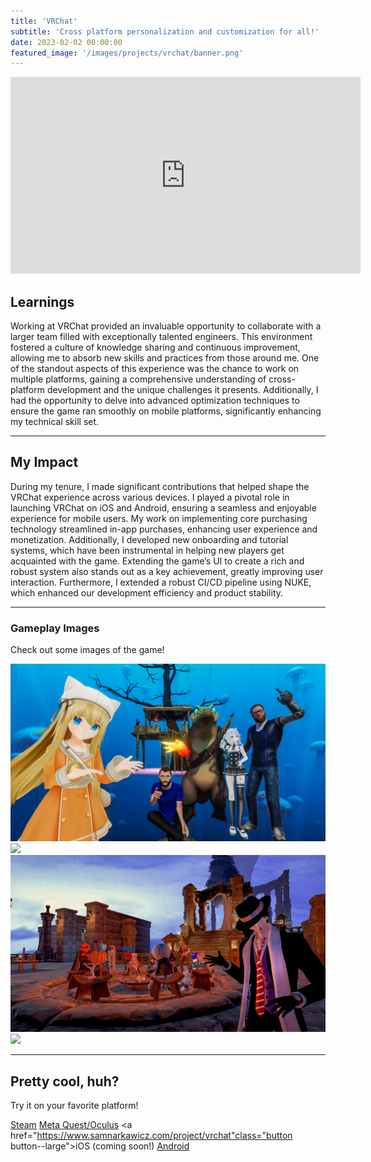 ```yaml
---
title: 'VRChat'
subtitle: 'Cross platform personalization and customization for all!'
date: 2023-02-02 00:00:00
featured_image: '/images/projects/vrchat/banner.png'
---
```

<iframe width="560" height="315" src="https://www.youtube-nocookie.com/embed/PWLPw4RE9Ig" frameborder="0" allow="accelerometer; autoplay; clipboard-write; encrypted-media; gyroscope" allowfullscreen></iframe>

## Learnings

Working at VRChat provided an invaluable opportunity to collaborate with a larger team filled with exceptionally talented engineers. This environment fostered a culture of knowledge sharing and continuous improvement, allowing me to absorb new skills and practices from those around me. One of the standout aspects of this experience was the chance to work on multiple platforms, gaining a comprehensive understanding of cross-platform development and the unique challenges it presents. Additionally, I had the opportunity to delve into advanced optimization techniques to ensure the game ran smoothly on mobile platforms, significantly enhancing my technical skill set.

---

## My Impact

During my tenure, I made significant contributions that helped shape the VRChat experience across various devices. I played a pivotal role in launching VRChat on iOS and Android, ensuring a seamless and enjoyable experience for mobile users. My work on implementing core purchasing technology streamlined in-app purchases, enhancing user experience and monetization. Additionally, I developed new onboarding and tutorial systems, which have been instrumental in helping new players get acquainted with the game. Extending the game’s UI to create a rich and robust system also stands out as a key achievement, greatly improving user interaction. Furthermore, I extended a robust CI/CD pipeline using NUKE, which enhanced our development efficiency and product stability.

---

### Gameplay Images

Check out some images of the game!

<div class="gallery" data-columns="3">
<img src="/images/projects/vrchat/showcase-1.png">
<img src="/images/projects/vrchat/showcase-2.gif">
<img src="/images/projects/vrchat/showcase-3.png">
<img src="/images/projects/vrchat/showcase-4.gif">
</div>

---

## Pretty cool, huh?

Try it on your favorite platform!

<a href="https://store.steampowered.com/app/438100/VRChat/" class="button button--large">Steam</a>
<a href="https://www.meta.com/experiences/1856672347794301/" class="button button--large">Meta Quest/Oculus</a>
<a href="https://www.samnarkawicz.com/project/vrchat"class="button button--large">iOS (coming soon!)</a>
<a href="https://play.google.com/store/apps/details?id=com.talofagames.abra" class="button button--large">Android</a>